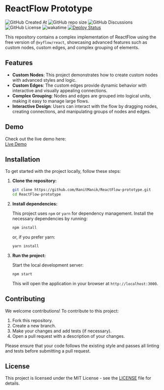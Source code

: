 # ReactFlow Prototype

![GitHub Created At](https://img.shields.io/github/created-at/RanitManik/ReactFlow-prototype)
![GitHub repo size](https://img.shields.io/github/repo-size/RanitManik/ReactFlow-prototype)
![GitHub Discussions](https://img.shields.io/github/discussions/RanitManik/ReactFlow-prototype)
![GitHub License](https://img.shields.io/github/license/RanitManik/ReactFlow-prototype)
![wakatime](https://wakatime.com/badge/github/RanitManik/ReactFlow-prototype.svg)
[![Deploy Status](https://api.netlify.com/api/v1/badges/f5d91c72-5486-47f6-91d2-ad31c57e04e4/deploy-status)](https://react-flow-prototype.netlify.app/)

This repository contains a complex implementation of ReactFlow using the free version of `@xyflow/react`, showcasing advanced features such as custom nodes, custom edges, and complex grouping of elements.


## Features

- **Custom Nodes**: This project demonstrates how to create custom nodes with advanced styles and logic.
- **Custom Edges**: The custom edges provide dynamic behavior with interactive and visually appealing connections.
- **Complex Grouping**: Nodes and edges are grouped into logical units, making it easy to manage large flows.
- **Interactive Design**: Users can interact with the flow by dragging nodes, creating connections, and manipulating groups of nodes and edges.

## Demo

Check out the live demo here:  
[Live Demo](https://react-flow-prototype.netlify.app/)


## Installation

To get started with the project locally, follow these steps:

1. **Clone the repository:**

   ```bash
   git clone https://github.com/RanitManik/ReactFlow-prototype.git
   cd ReactFlow-prototype
   ```

2. **Install dependencies:**

   This project uses `npm` or `yarn` for dependency management. Install the necessary dependencies by running:

   ```bash
   npm install
   ```

   or, if you prefer yarn:

   ```bash
   yarn install
   ```

3. **Run the project:**

   Start the local development server:

   ```bash
   npm start
   ```

   This will open the application in your browser at `http://localhost:3000`.

## Contributing

We welcome contributions! To contribute to this project:

1. Fork this repository.
2. Create a new branch.
3. Make your changes and add tests (if necessary).
4. Open a pull request with a description of your changes.

Please ensure that your code follows the existing style and passes all linting and tests before submitting a pull request.

## License

This project is licensed under the MIT License - see the [LICENSE](LICENSE) file for details.
